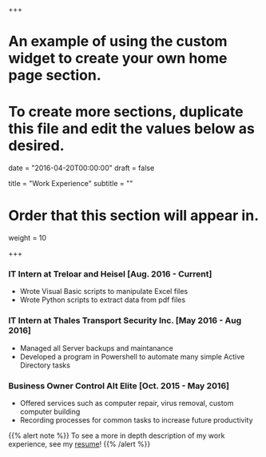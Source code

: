 +++
# An example of using the custom widget to create your own home page section.
# To create more sections, duplicate this file and edit the values below as desired.

date = "2016-04-20T00:00:00"
draft = false

title = "Work Experience"
subtitle = ""

# Order that this section will appear in.
weight = 10

+++

### IT Intern at Treloar and Heisel [Aug. 2016 - Current] ###
- Wrote Visual Basic scripts to manipulate Excel files
- Wrote Python scripts to extract data from pdf files	

### IT Intern at Thales Transport Security Inc. [May 2016 - Aug 2016] ###
- Managed all Server backups and maintanance
- Developed a program in Powershell to automate many simple Active Directory tasks

### Business Owner Control Alt Elite [Oct. 2015 - May 2016] ###
- Offered services such as computer repair, virus removal, custom computer building
- Recording processes for common tasks to increase future productivity

{{% alert note %}}
To see a more in depth description of my work experience, see my [resume](/pdf/resume.pdf)!
{{% /alert %}}
